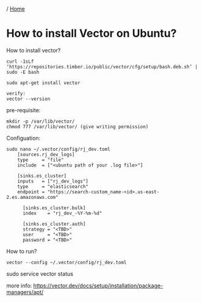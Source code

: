 / [Home](index.md)

# How to install Vector on Ubuntu?


How to install vector?
```
curl -1sLf   ‘https://repositories.timber.io/public/vector/cfg/setup/bash.deb.sh’ | sudo -E bash

sudo apt-get install vector

verify:
vector --version
```



pre-requisite:
```
mkdir -p /var/lib/vector/
chmod 777 /var/lib/vector/ (give writing permission)
```


Configuation:
```
sudo nano ~/.vector/config/rj_dev.toml
	[sources.rj_dev_logs]
	type     = "file"
	include  = ["<ubuntu path of your .log file>"]

	[sinks.es_cluster]
	inputs   = ["rj_dev_logs"]
	type     = "elasticsearch"
	endpoint = "https://search-custom_name-<id>.us-east-2.es.amazonaws.com"

	  [sinks.es_cluster.bulk]
	  index    = "rj_dev_-%Y-%m-%d"

	  [sinks.es_cluster.auth]
	  strategy = "<TBD>"
	  user     = "<TBD>"
	  password = "<TBD>"
```


How to run?
```
vector --config ~/.vector/config/rj_dev.toml
```

sudo service vector status

more info:
https://vector.dev/docs/setup/installation/package-managers/apt/
